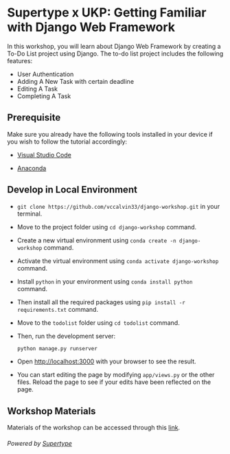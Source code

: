 # Supertype x UKP: Getting Familiar with Django Web Framework

In this workshop, you will learn about Django Web Framework by creating a To-Do List project using Django. The to-do list project includes the following features:

- User Authentication
- Adding A New Task with certain deadline
- Editing A Task
- Completing A Task

## Prerequisite

Make sure you already have the following tools installed in your device if you wish to follow the tutorial accordingly:

- [Visual Studio Code](https://code.visualstudio.com/download)

- [Anaconda](https://www.anaconda.com/products/distribution)

## Develop in Local Environment

- `git clone https://github.com/vccalvin33/django-workshop.git` in your terminal.

- Move to the project folder using `cd django-workshop` command.

- Create a new virtual environment using `conda create -n django-workshop` command.

- Activate the virtual environment using `conda activate django-workshop` command.

- Install `python` in your environment using `conda install python` command.

- Then install all the required packages using `pip install -r requirements.txt` command.

- Move to the `todolist` folder using `cd todolist` command.

- Then, run the development server:

  ```bash
  python manage.py runserver
  ```

- Open [http://localhost:3000](http://localhost:3000) with your browser to see the result.

- You can start editing the page by modifying `app/views.py` or the other files. Reload the page to see if your edits have been reflected on the page.

## Workshop Materials

Materials of the workshop can be accessed through this [link](https://docs.google.com/presentation/d/1DmgiQYJSb0xO68pqwEq_JOh1tSc-giinPPhYFJ2Deas/edit?usp=sharing).



###### *Powered by [Supertype](https://supertype.ai/)*
